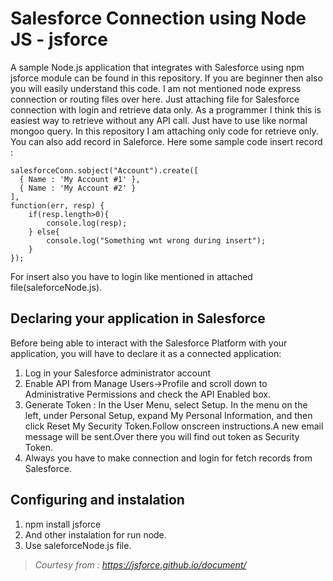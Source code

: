 
# Salesforce Connection using Node JS - jsforce
A sample Node.js application that integrates with Salesforce using npm jsforce module can be found in this repository. If you are beginner then also you will easily understand this code. I am not mentioned node express connection or routing files over here. Just attaching file for Salesforce connection with login and retrieve data only. 
As a programmer I think this is easiest way to retrieve without any API call. Just have to use like normal mongoo query. In this repository I am attaching only code for retrieve only. You can also add record in Saleforce. Here some sample code insert record :

```
salesforceConn.sobject("Account").create([
  { Name : 'My Account #1' },
  { Name : 'My Account #2' }
],
function(err, resp) {
	if(resp.length>0){
		console.log(resp);
	} else{
		console.log("Something wnt wrong during insert");
	}
});
```
For insert also you have to login like mentioned in attached file(saleforceNode.js).


## Declaring your application in Salesforce

Before being able to interact with the Salesforce Platform with your application, you will have to declare it as a connected application:

1. Log in your Salesforce administrator account
2. Enable API from Manage Users->Profile and scroll down to Administrative Permissions and check the API Enabled box. 
3. Generate Token : In the User Menu, select Setup. In the menu on the left, under Personal Setup, expand My Personal Information, and then click Reset My Security Token.Follow onscreen instructions.A new email message will be sent.Over there you will find out token as Security Token.
4. Always you have to make connection and login for fetch records from Salesforce.


## Configuring and instalation

1. npm install jsforce
2. And other instalation for run node.
3. Use saleforceNode.js file.


> *Courtesy from : https://jsforce.github.io/document/* 
